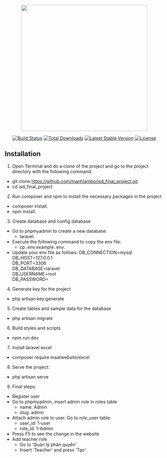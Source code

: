<p align="center"><a href="https://laravel.com" target="_blank"><img src="https://raw.githubusercontent.com/laravel/art/master/logo-lockup/5%20SVG/2%20CMYK/1%20Full%20Color/laravel-logolockup-cmyk-red.svg" width="400"></a></p>

<p align="center">
<a href="https://travis-ci.org/laravel/framework"><img src="https://travis-ci.org/laravel/framework.svg" alt="Build Status"></a>
<a href="https://packagist.org/packages/laravel/framework"><img src="https://poser.pugx.org/laravel/framework/d/total.svg" alt="Total Downloads"></a>
<a href="https://packagist.org/packages/laravel/framework"><img src="https://poser.pugx.org/laravel/framework/v/stable.svg" alt="Latest Stable Version"></a>
<a href="https://packagist.org/packages/laravel/framework"><img src="https://poser.pugx.org/laravel/framework/license.svg" alt="License"></a>
</p>

## Installation
1. Open Terminal and do a clone of the project and go to the project directory with the following command: 
- git clone https://github.com/manhlambo/isd_final_project.git.
- cd isd_final_project

2. Run composer and npm to install the necessary packages in the project 
- composer install.
- npm install.

3. Create database and config database 
- Go to phpmyadmin to create a new database: 
    - laravel.
- Execute the following command to copy the env file: 
    - cp .env.example .env.
- Update your env file as follows: 
      DB_CONNECTION=mysql          
      DB_HOST=127.0.0.1            
      DB_PORT=3306                 
      DB_DATABASE=laravel       
      DB_USERNAME=root             
      DB_PASSWORD=  

4. Generate key for the project 
- php artisan key:generate

5. Create tables and sample data for the database 
- php artisan migrate

6. Build styles and scripts 
- npm run dev

7. Install laravel excel
- composer require maatwebsite/excel

8. Serve the project: 
- php artisan serve

9. Final steps:
- Register user
- Go to phpmyadmin, insert admin role in roles table
   - name: Admin
   - slug: admin
- Attach admin role to user. Go to role_user table:
   - user_id: 1-user
   - role_id: 1-Admin 
- Press F5 to see the change in the website
- Add teacher role
   - Go to 'Quản lý phân quyền'
   - Insert 'Teacher' and press 'Tạo'





